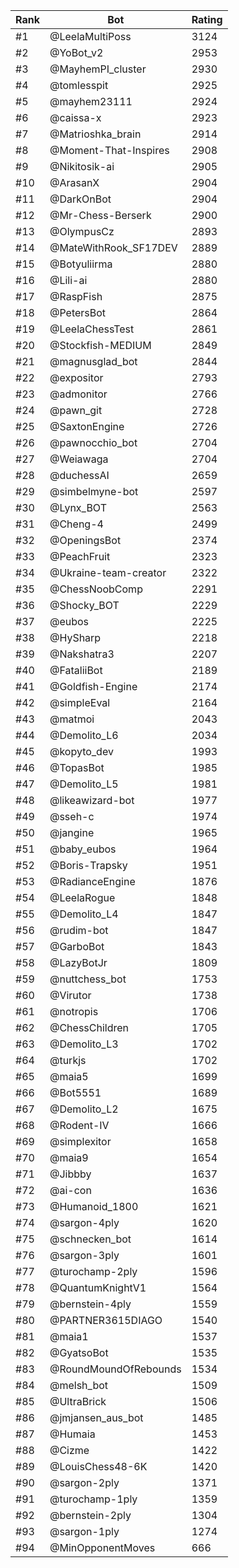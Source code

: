 Rank|Bot|Rating
---|---|---
#1|@LeelaMultiPoss|3124
#2|@YoBot_v2|2953
#3|@MayhemPI_cluster|2930
#4|@tomlesspit|2925
#5|@mayhem23111|2924
#6|@caissa-x|2923
#7|@Matrioshka_brain|2914
#8|@Moment-That-Inspires|2908
#9|@Nikitosik-ai|2905
#10|@ArasanX|2904
#11|@DarkOnBot|2904
#12|@Mr-Chess-Berserk|2900
#13|@OlympusCz|2893
#14|@MateWithRook_SF17DEV|2889
#15|@Botyuliirma|2880
#16|@Lili-ai|2880
#17|@RaspFish|2875
#18|@PetersBot|2864
#19|@LeelaChessTest|2861
#20|@Stockfish-MEDIUM|2849
#21|@magnusglad_bot|2844
#22|@expositor|2793
#23|@admonitor|2766
#24|@pawn_git|2728
#25|@SaxtonEngine|2726
#26|@pawnocchio_bot|2704
#27|@Weiawaga|2704
#28|@duchessAI|2659
#29|@simbelmyne-bot|2597
#30|@Lynx_BOT|2563
#31|@Cheng-4|2499
#32|@OpeningsBot|2374
#33|@PeachFruit|2323
#34|@Ukraine-team-creator|2322
#35|@ChessNoobComp|2291
#36|@Shocky_BOT|2229
#37|@eubos|2225
#38|@HySharp|2218
#39|@Nakshatra3|2207
#40|@FataliiBot|2189
#41|@Goldfish-Engine|2174
#42|@simpleEval|2164
#43|@matmoi|2043
#44|@Demolito_L6|2034
#45|@kopyto_dev|1993
#46|@TopasBot|1985
#47|@Demolito_L5|1981
#48|@likeawizard-bot|1977
#49|@sseh-c|1974
#50|@jangine|1965
#51|@baby_eubos|1964
#52|@Boris-Trapsky|1951
#53|@RadianceEngine|1876
#54|@LeelaRogue|1848
#55|@Demolito_L4|1847
#56|@rudim-bot|1847
#57|@GarboBot|1843
#58|@LazyBotJr|1809
#59|@nuttchess_bot|1753
#60|@Virutor|1738
#61|@notropis|1706
#62|@ChessChildren|1705
#63|@Demolito_L3|1702
#64|@turkjs|1702
#65|@maia5|1699
#66|@Bot5551|1689
#67|@Demolito_L2|1675
#68|@Rodent-IV|1666
#69|@simplexitor|1658
#70|@maia9|1654
#71|@Jibbby|1637
#72|@ai-con|1636
#73|@Humanoid_1800|1621
#74|@sargon-4ply|1620
#75|@schnecken_bot|1614
#76|@sargon-3ply|1601
#77|@turochamp-2ply|1596
#78|@QuantumKnightV1|1564
#79|@bernstein-4ply|1559
#80|@PARTNER3615DIAGO|1540
#81|@maia1|1537
#82|@GyatsoBot|1535
#83|@RoundMoundOfRebounds|1534
#84|@melsh_bot|1509
#85|@UltraBrick|1506
#86|@jmjansen_aus_bot|1485
#87|@Humaia|1453
#88|@Cizme|1422
#89|@LouisChess48-6K|1420
#90|@sargon-2ply|1371
#91|@turochamp-1ply|1359
#92|@bernstein-2ply|1304
#93|@sargon-1ply|1274
#94|@MinOpponentMoves|666
